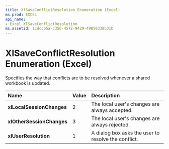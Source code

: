 ```yaml
---
title: XlSaveConflictResolution Enumeration (Excel)
ms.prod: EXCEL
api_name:
- Excel.XlSaveConflictResolution
ms.assetid: 1cdccb5a-c356-4572-9429-49850338b31b
---
```



# XlSaveConflictResolution Enumeration (Excel)

Specifies the way that conflicts are to be resolved whenever a shared workbook is updated.



|**Name**|**Value**|**Description**|
|:-----|:-----|:-----|
| **xlLocalSessionChanges**|2|The local user's changes are always accepted.|
| **xlOtherSessionChanges**|3|The local user's changes are always rejected.|
| **xlUserResolution**|1|A dialog box asks the user to resolve the conflict.|

